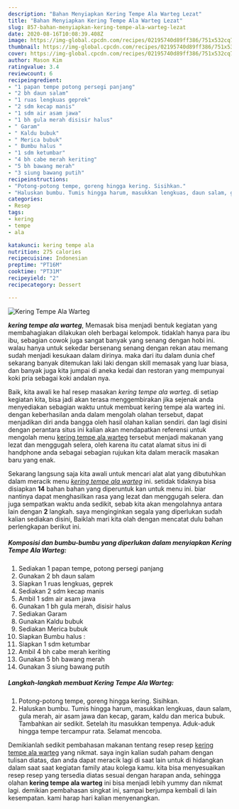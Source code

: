```yaml
---
description: "Bahan Menyiapkan Kering Tempe Ala Warteg Lezat"
title: "Bahan Menyiapkan Kering Tempe Ala Warteg Lezat"
slug: 857-bahan-menyiapkan-kering-tempe-ala-warteg-lezat
date: 2020-08-16T10:08:39.408Z
image: https://img-global.cpcdn.com/recipes/02195740d89ff386/751x532cq70/kering-tempe-ala-warteg-foto-resep-utama.jpg
thumbnail: https://img-global.cpcdn.com/recipes/02195740d89ff386/751x532cq70/kering-tempe-ala-warteg-foto-resep-utama.jpg
cover: https://img-global.cpcdn.com/recipes/02195740d89ff386/751x532cq70/kering-tempe-ala-warteg-foto-resep-utama.jpg
author: Mason Kim
ratingvalue: 3.4
reviewcount: 6
recipeingredient:
- "1 papan tempe potong persegi panjang"
- "2 bh daun salam"
- "1 ruas lengkuas geprek"
- "2 sdm kecap manis"
- "1 sdm air asam jawa"
- "1 bh gula merah disisir halus"
- " Garam"
- " Kaldu bubuk"
- " Merica bubuk"
- " Bumbu halus "
- "1 sdm ketumbar"
- "4 bh cabe merah keriting"
- "5 bh bawang merah"
- "3 siung bawang putih"
recipeinstructions:
- "Potong-potong tempe, goreng hingga kering. Sisihkan."
- "Haluskan bumbu. Tumis hingga harum, masukkan lengkuas, daun salam, gula merah, air asam jawa dan kecap, garam, kaldu dan merica bubuk. Tambahkan air sedikit. Setelah itu masukkan tempenya. Aduk-aduk hingga tempe tercampur rata. Selamat mencoba."
categories:
- Resep
tags:
- kering
- tempe
- ala

katakunci: kering tempe ala 
nutrition: 275 calories
recipecuisine: Indonesian
preptime: "PT16M"
cooktime: "PT31M"
recipeyield: "2"
recipecategory: Dessert

---
```



![Kering Tempe Ala Warteg](https://img-global.cpcdn.com/recipes/02195740d89ff386/751x532cq70/kering-tempe-ala-warteg-foto-resep-utama.jpg)

<b><i>kering tempe ala warteg</i></b>, Memasak bisa menjadi bentuk kegiatan yang membahagiakan dilakukan oleh berbagai kelompok. tidaklah hanya para ibu ibu, sebagian cowok juga sangat banyak yang senang dengan hobi ini. walau hanya untuk sekedar bersenang senang dengan rekan atau memang sudah menjadi kesukaan dalam dirinya. maka dari itu dalam dunia chef sekarang banyak ditemukan laki laki dengan skill memasak yang luar biasa, dan banyak juga kita jumpai di aneka kedai dan restoran yang mempunyai koki pria sebagai koki andalan nya.

Baik, kita awali ke hal resep masakan <i>kering tempe ala warteg</i>. di setiap kegiatan kita, bisa jadi akan terasa menggembirakan jika sejenak anda menyediakan sebagian waktu untuk membuat kering tempe ala warteg ini. dengan keberhasilan anda dalam mengolah olahan tersebut, dapat menjadikan diri anda bangga oleh hasil olahan kalian sendiri. dan lagi disini dengan perantara situs ini kalian akan mendapatkan referensi untuk mengolah menu <u>kering tempe ala warteg</u> tersebut menjadi makanan yang lezat dan menggugah selera, oleh karena itu catat alamat situs ini di handphone anda sebagai sebagian rujukan kita dalam meracik masakan baru yang enak.




Sekarang langsung saja kita awali untuk mencari alat alat yang dibutuhkan dalam meracik menu <u><i>kering tempe ala warteg</i></u> ini. setidak tidaknya bisa disiapkan <b>14</b> bahan bahan yang diperuntuk kan untuk menu ini. biar nantinya dapat menghasilkan rasa yang lezat dan menggugah selera. dan juga sempatkan waktu anda sedikit, sebab kita akan mengolahnya antara lain dengan <b>2</b> langkah. saya menginginkan segala yang diperlukan sudah kalian sediakan disini, Baiklah mari kita olah dengan mencatat dulu bahan perlengkapan berikut ini.

<!--inarticleads1-->

##### Komposisi dan bumbu-bumbu yang diperlukan dalam menyiapkan Kering Tempe Ala Warteg:

1. Sediakan 1 papan tempe, potong persegi panjang
1. Gunakan 2 bh daun salam
1. Siapkan 1 ruas lengkuas, geprek
1. Sediakan 2 sdm kecap manis
1. Ambil 1 sdm air asam jawa
1. Gunakan 1 bh gula merah, disisir halus
1. Sediakan  Garam
1. Gunakan  Kaldu bubuk
1. Sediakan  Merica bubuk
1. Siapkan  Bumbu halus :
1. Siapkan 1 sdm ketumbar
1. Ambil 4 bh cabe merah keriting
1. Gunakan 5 bh bawang merah
1. Gunakan 3 siung bawang putih




<!--inarticleads2-->

##### Langkah-langkah membuat Kering Tempe Ala Warteg:

1. Potong-potong tempe, goreng hingga kering. Sisihkan.
1. Haluskan bumbu. Tumis hingga harum, masukkan lengkuas, daun salam, gula merah, air asam jawa dan kecap, garam, kaldu dan merica bubuk. Tambahkan air sedikit. Setelah itu masukkan tempenya. Aduk-aduk hingga tempe tercampur rata. Selamat mencoba.




Demikianlah sedikit pembahasan makanan tentang resep resep <u>kering tempe ala warteg</u> yang nikmat. saya ingin kalian sudah paham dengan tulisan diatas, dan anda dapat meracik lagi di saat lain untuk di hidangkan dalam saat saat kegiatan family atau kolega kamu. kita bisa menyesuaikan resep resep yang tersedia diatas sesuai dengan harapan anda, sehingga olahan <b>kering tempe ala warteg</b> ini bisa menjadi lebih yummy dan nikmat lagi. demikian pembahasan singkat ini, sampai berjumpa kembali di lain kesempatan. kami harap hari kalian menyenangkan.
